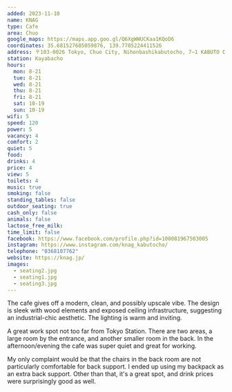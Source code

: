 ```yaml
---
added: 2023-11-10
name: KNAG
type: Cafe
area: Chuo
google_maps: https://maps.app.goo.gl/Q6XgWWUCKaa1KQoD6
coordinates: 35.681527685059876, 139.7785224411526
address: 〒103-0026 Tokyo, Chuo City, Nihonbashikabutocho, 7−1 KABUTO ONE 1F
station: Kayabacho
hours:
  mon: 8-21
  tue: 8-21
  wed: 8-21
  thu: 8-21
  fri: 8-21
  sat: 10-19
  sun: 10-19
wifi: 5
speed: 120
power: 5
vacancy: 4
comfort: 2
quiet: 5
food: 
drinks: 4
price: 4
view: 5
toilets: 4
music: true
smoking: false
standing_tables: false
outdoor_seating: true
cash_only: false
animals: false
lactose_free_milk: 
time_limit: false
facebook: https://www.facebook.com/profile.php?id=100081967503005
instagram: https://www.instagram.com/knag_kabutocho/
telephone: "0368107762"
website: https://knag.jp/
images:
  - seating2.jpg
  - seating1.jpg
  - seating3.jpg
---
```


The cafe gives off a modern, clean, and possibly upscale vibe. The design is sleek with wood elements and exposed ceiling infrastructure, suggesting an industrial-chic aesthetic. The lighting is warm and inviting.

A great work spot not too far from Tokyo Station. There are two areas, a large room by the entrance, and another smaller room in the back. In the afternoon/evening the cafe was super quiet and great for working.

My only complaint would be that the chairs in the back room are not particularly comfortable for back support. I ended up using my backpack as an extra back support. Other than that, it's a great spot, and drink prices were surprisingly good as well.